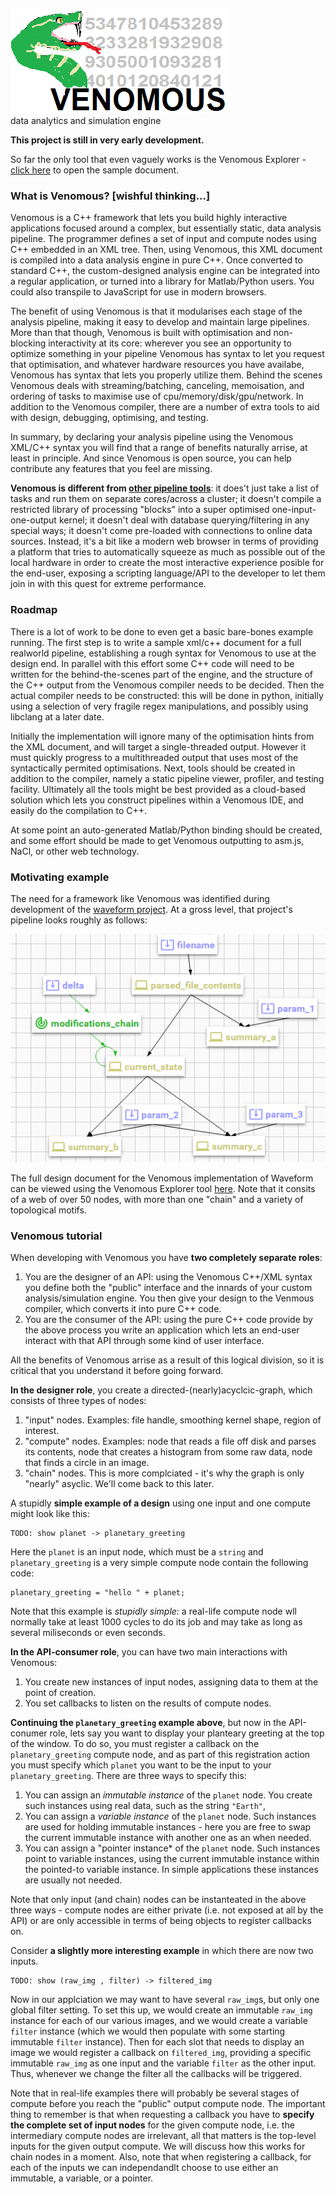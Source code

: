  ![venomous logo](/img/logo.png)    
data analytics and simulation engine

**This project is still in very early development.**

So far the only tool that even vaguely works is the Venomous Explorer - [click here](http://d1manson.github.io/venomous/explorer/) to open the sample document.

### What is Venomous?   [wishful thinking...]
Venomous is a C++ framework that lets you build highly interactive applications focused around a complex, but essentially static, data analysis pipeline.  The programmer defines a set of input and compute nodes using C++ embedded in an XML tree. Then, using Venomous, this XML document is compiled into a data analysis engine in pure C++.  Once converted to standard C++, the custom-designed analysis engine can be integrated into a regular application, or turned into a library for Matlab/Python users. You could also transpile to JavaScript for use in modern browsers.    

The benefit of using Venomous is that it modularises each stage of the analysis pipeline, making it easy to develop and maintain large pipelines.   More than that though, Venomous is built with optimisation and non-blocking interactivity at its core: wherever you see an opportunity to optimize something in your pipeline Venomous has syntax to let you request that optimisation, and whatever hardware resources you have availabe, Venomous has syntax that lets you properly utilize them.   Behind the scenes Venomous deals with streaming/batching, canceling, memoisation, and ordering of tasks to maximise use of cpu/memory/disk/gpu/network.   In addition to the Venomous compiler, there are a number of extra tools to aid with design, debugging, optimising, and testing.  

In summary, by declaring your analysis pipeline using the Venomous XML/C++ syntax you will find that a range of benefits naturally arrise, at least in principle. And since Venomous is open source, you can help contribute any features that you feel are missing.

**Venomous is different from [other pipeline tools](https://github.com/pditommaso/awesome-pipeline)**: it does't just take a list of tasks and run them on separate cores/across a cluster; it doesn't compile a restricted library of processing "blocks" into a super optimised one-input-one-output kernel; it doesn't deal with database querying/filtering in any special ways; it doesn't come pre-loaded with connections to online data sources.  Instead, it's a bit like a modern web browser in terms of providing a platform that tries to automatically squeeze as much as possible out of the local hardware in order to create the most interactive experience posible for the end-user, exposing a scripting language/API to the developer to let them join in with this quest for extreme performance.

### Roadmap   
There is a lot of work to be done to even get a basic bare-bones example running.  The first step is to write a sample xml/c++ document for a full realworld pipeline, establishing a rough syntax for Venomous to use at the design end.  In parallel with this effort some C++ code will need to be written for the behind-the-scenes part of the engine, and the structure of the C++ output from the Venomous compiler needs to be decided.   Then the actual compiler needs to be constructed: this will be done in python, initially using a selection of very fragile regex manipulations, and possibly using libclang at a later date.    

Initially the implementation will ignore many of the optimisation hints from the XML document, and will target a single-threaded output.  However it must quickly progress to a multithreaded output that uses most of the syntactically permited optimisations.  Next, tools should be created in addition to the compiler, namely a static pipeline viewer, profiler, and testing facility.   Ultimately all the tools might be best provided as a cloud-based solution which lets you construct pipelines within a Venomous IDE, and easily do the compilation to C++.

At some point an auto-generated Matlab/Python binding should be created, and some effort should be made to get Venomous outputting to asm.js, NaCl, or other web technology. 

### Motivating example
The need for a framework like Venomous was identified during development of the [waveform project](https://github.com/d1manson/waveform/).  At a gross level, that project's pipeline looks roughly as follows:

![dummy_example](/img/dummy_example.png) 

The full design document for the Venomous implementation of Waveform can be viewed using the Venomous Explorer tool [here](http://d1manson.github.io/venomous/explorer/).  Note that it consits of a web of over 50 nodes, with more than one "chain" and a variety of topological motifs.


### Venomous tutorial 

When developing with Venomous you have **two completely separate roles**:
1. You are the designer of an API: using the Venomous C++/XML syntax you define both the "public" interface and the innards of your custom analysis/simulation engine.  You then give your design to the Venmous compiler, which converts it into pure C++ code.
2. You are the consumer of the API: using the pure C++ code provide by the above process you write an application which lets an end-user interact with that API through some kind of user interface.  

All the benefits of Venomous arrise as a result of this logical division, so it is critical that you understand it before going forward.

**In the designer role**, you create a directed-(nearly)acyclcic-graph, which consists of three types of nodes:
  1. "input" nodes. Examples: file handle, smoothing kernel shape, region of interest.
  2. "compute" nodes. Examples: node that reads a file off disk and parses its contents, node that creates a histogram from some raw data, node that finds a circle in an image.
  3. "chain" nodes. This is more complciated - it's why the graph is only "nearly" asyclic. We'll come back to this later.

A stupidly **simple example of a design** using one input and one compute might look like this:
```
TODO: show planet -> planetary_greeting
```
Here the `planet` is an input node, which must be a `string` and `planetary_greeting` is a very simple compute node contain the following code: 
```
planetary_greeting = "hello " + planet;
```
Note that this example is *stupidly simple*: a real-life compute node wll normally take at least 1000 cycles to do its job and may take as long as several miliseconds or even seconds.

**In the API-consumer role**, you can have two main interactions with Venomous:
  1. You create new instances of input nodes, assigning data to them at the point of creation.
  2. You set callbacks to listen on the results of compute nodes.

**Continuing the `planetary_greeting` example above**, but now in the API-conumer role, lets say you want to display your planteary greeting at the top of the window. To do so, you must register a callback on the `planetary_greeting` compute node, and as part of this registration action you must specify which `planet` you want to be the input to your `planetary_greeting`.  There are three ways to specify this:
  1. You can assign an *immutable instance* of the `planet` node. You create such instances using real data, such as the string `"Earth"`,
  2. You can assign a *variable instance* of the `planet` node. Such instances are used for holding immutable instances - here you are free to swap the current immutable instance with another one as an when needed.
  3. You can assign a "pointer instance* of the `planet` node. Such instances point to variable instances, using the current immutable instance within the pointed-to  variable instance.  In simple applications these instances are usually not needed.
 
Note that only input (and chain) nodes can be instanteated in the above three ways - compute nodes are either private (i.e. not exposed at all by the API) or are only accessible in terms of being objects to register callbacks on.

Consider **a slightly more interesting example** in which there are now two inputs.
```
TODO: show (raw_img , filter) -> filtered_img 
```
Now in our applciation we may want to have several `raw_img`s, but only one global filter setting.  To set this up, we would create an immutable `raw_img` instance for each of our various images, and we would create a variable `filter` instance (which we would then populate with some starting immutable `filter` instance).  Then for each slot that needs to display an image we would register a callback on `filtered_img`, providing a specific immutable `raw_img` as one input and the variable `filter` as the other input.  Thus, whenever we change the filter all the callbacks will be triggered.

Note that in real-life examples there will probably be several stages of compute before you reach the "public" output compute node.  The important thing to remember is that when requesting a callback you have to **specify the complete set of input nodes** for the given compute node, i.e. the intermediary compute nodes are irrelevant, all that matters is the top-level inputs for the given output compute.  We will discuss how this works for chain nodes in a moment.  Also, note that when registering a callback, for each of the inputs we can independandlt choose to use either an immutable, a variable, or a pointer.




